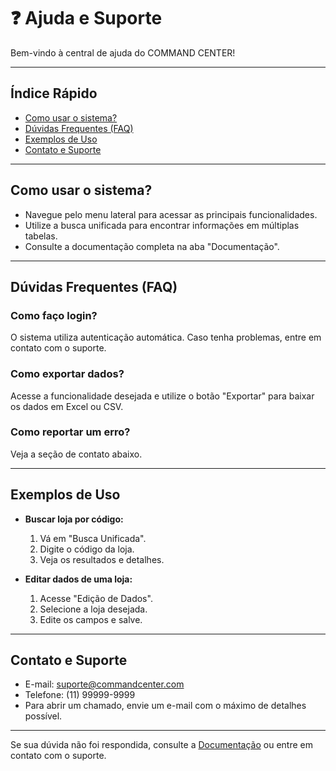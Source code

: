 # ❓ Ajuda e Suporte

Bem-vindo à central de ajuda do COMMAND CENTER!

---

## Índice Rápido
- [Como usar o sistema?](#como-usar-o-sistema)
- [Dúvidas Frequentes (FAQ)](#duvidas-frequentes-faq)
- [Exemplos de Uso](#exemplos-de-uso)
- [Contato e Suporte](#contato-e-suporte)

---

## Como usar o sistema?

- Navegue pelo menu lateral para acessar as principais funcionalidades.
- Utilize a busca unificada para encontrar informações em múltiplas tabelas.
- Consulte a documentação completa na aba "Documentação".

---

## Dúvidas Frequentes (FAQ)

### Como faço login?
O sistema utiliza autenticação automática. Caso tenha problemas, entre em contato com o suporte.

### Como exportar dados?
Acesse a funcionalidade desejada e utilize o botão "Exportar" para baixar os dados em Excel ou CSV.

### Como reportar um erro?
Veja a seção de contato abaixo.

---

## Exemplos de Uso

- **Buscar loja por código:**
  1. Vá em "Busca Unificada".
  2. Digite o código da loja.
  3. Veja os resultados e detalhes.

- **Editar dados de uma loja:**
  1. Acesse "Edição de Dados".
  2. Selecione a loja desejada.
  3. Edite os campos e salve.

---

## Contato e Suporte

- E-mail: suporte@commandcenter.com
- Telefone: (11) 99999-9999
- Para abrir um chamado, envie um e-mail com o máximo de detalhes possível.

---

Se sua dúvida não foi respondida, consulte a [Documentação](./DOCUMENTACAO_UNIFICADA.md) ou entre em contato com o suporte. 